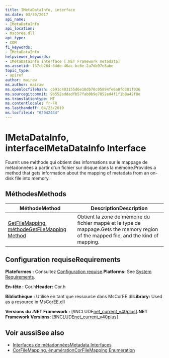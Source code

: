 ```yaml
---
title: IMetaDataInfo, interface
ms.date: 03/30/2017
api_name:
- IMetaDataInfo
api_location:
- mscoree.dll
api_type:
- COM
f1_keywords:
- IMetaDataInfo
helpviewer_keywords:
- IMetaDataInfo interface [.NET Framework metadata]
ms.assetid: 137cb264-64de-46ac-bc6e-2a7db97e8abe
topic_type:
- apiref
author: mairaw
ms.author: mairaw
ms.openlocfilehash: c691c403155d6e10db70c05894fe6a0fd381f036
ms.sourcegitcommit: 9b552addadfb57fab0b9e7852ed4f1f1b8a42f8e
ms.translationtype: MT
ms.contentlocale: fr-FR
ms.lasthandoff: 04/23/2019
ms.locfileid: "62042444"
---
```

# <a name="imetadatainfo-interface"></a><span data-ttu-id="af9c3-102">IMetaDataInfo, interface</span><span class="sxs-lookup"><span data-stu-id="af9c3-102">IMetaDataInfo Interface</span></span>
<span data-ttu-id="af9c3-103">Fournit une méthode qui obtient des informations sur le mappage de métadonnées à partir d'un fichier sur disque dans la mémoire.</span><span class="sxs-lookup"><span data-stu-id="af9c3-103">Provides a method that gets information about the mapping of metadata from an on-disk file into memory.</span></span>  
  
## <a name="methods"></a><span data-ttu-id="af9c3-104">Méthodes</span><span class="sxs-lookup"><span data-stu-id="af9c3-104">Methods</span></span>  
  
|<span data-ttu-id="af9c3-105">Méthode</span><span class="sxs-lookup"><span data-stu-id="af9c3-105">Method</span></span>|<span data-ttu-id="af9c3-106">Description</span><span class="sxs-lookup"><span data-stu-id="af9c3-106">Description</span></span>|  
|------------|-----------------|  
|[<span data-ttu-id="af9c3-107">GetFileMapping, méthode</span><span class="sxs-lookup"><span data-stu-id="af9c3-107">GetFileMapping Method</span></span>](../../../../docs/framework/unmanaged-api/metadata/imetadatainfo-getfilemapping-method.md)|<span data-ttu-id="af9c3-108">Obtient la zone de mémoire du fichier mappé et le type de mappage.</span><span class="sxs-lookup"><span data-stu-id="af9c3-108">Gets the memory region of the mapped file, and the kind of mapping.</span></span>|  
  
## <a name="requirements"></a><span data-ttu-id="af9c3-109">Configuration requise</span><span class="sxs-lookup"><span data-stu-id="af9c3-109">Requirements</span></span>  
 <span data-ttu-id="af9c3-110">**Plateformes :** Consultez [Configuration requise](../../../../docs/framework/get-started/system-requirements.md).</span><span class="sxs-lookup"><span data-stu-id="af9c3-110">**Platforms:** See [System Requirements](../../../../docs/framework/get-started/system-requirements.md).</span></span>  
  
 <span data-ttu-id="af9c3-111">**En-tête :** Cor.h</span><span class="sxs-lookup"><span data-stu-id="af9c3-111">**Header:** Cor.h</span></span>  
  
 <span data-ttu-id="af9c3-112">**Bibliothèque :** Utilisé en tant que ressource dans MsCorEE.dll</span><span class="sxs-lookup"><span data-stu-id="af9c3-112">**Library:** Used as a resource in MsCorEE.dll</span></span>  
  
 <span data-ttu-id="af9c3-113">**Versions du .NET Framework :** [!INCLUDE[net_current_v40plus](../../../../includes/net-current-v40plus-md.md)]</span><span class="sxs-lookup"><span data-stu-id="af9c3-113">**.NET Framework Versions:** [!INCLUDE[net_current_v40plus](../../../../includes/net-current-v40plus-md.md)]</span></span>  
  
## <a name="see-also"></a><span data-ttu-id="af9c3-114">Voir aussi</span><span class="sxs-lookup"><span data-stu-id="af9c3-114">See also</span></span>

- [<span data-ttu-id="af9c3-115">Interfaces de métadonnées</span><span class="sxs-lookup"><span data-stu-id="af9c3-115">Metadata Interfaces</span></span>](../../../../docs/framework/unmanaged-api/metadata/metadata-interfaces.md)
- [<span data-ttu-id="af9c3-116">CorFileMapping, énumération</span><span class="sxs-lookup"><span data-stu-id="af9c3-116">CorFileMapping Enumeration</span></span>](../../../../docs/framework/unmanaged-api/metadata/corfilemapping-enumeration.md)
